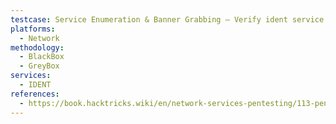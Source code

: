 ```yaml
---
testcase: Service Enumeration & Banner Grabbing – Verify ident service responsiveness by connecting with Netcat (nc -vn <IP> 113) and observe if you receive any prompt or protocol error
platforms: 
  - Network
methodology: 
  - BlackBox
  - GreyBox
services:
  - IDENT
references:
  - https://book.hacktricks.wiki/en/network-services-pentesting/113-pentesting-ident.html
---
```

